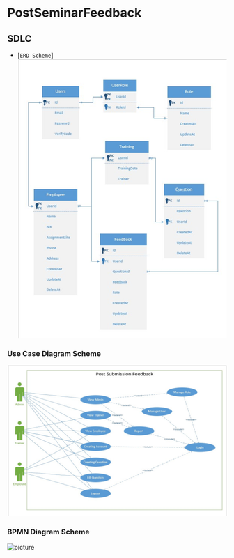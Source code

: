 # PostSeminarFeedback

## SDLC

- [`ERD Scheme`]
![picture](SDLC/ERD_PostSeminarFeedback.jpg)

### Use Case Diagram Scheme
![picture](SDLC/UCD__PostSeminarFeedback.jpg)

### BPMN Diagram Scheme
![picture](SDLC/BPMN__PostSeminarFeedback.PNG)
